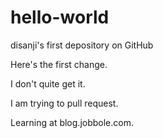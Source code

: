 hello-world
===========

disanji's first depository on GitHub

Here's the first change.

I don't quite get it.

I am trying to pull request.

Learning at blog.jobbole.com.
